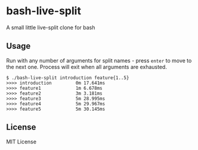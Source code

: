 bash-live-split
===============

A small little live-split clone for bash

Usage
-----

Run with any number of arguments for split names - press `enter` to move to the
next one.  Process will exit when all arguments are exhausted.

```
$ ./bash-live-split introduction feature{1..5}
>>>> introduction         0m 17.641ms
>>>> feature1             1m 6.678ms
>>>> feature2             3m 3.181ms
>>>> feature3             5m 28.995ms
>>>> feature4             5m 29.967ms
>>>> feature5             5m 30.145ms
```

License
-------

MIT License
